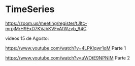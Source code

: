 # TimeSeries

https://zoom.us/meeting/register/tJItc-mrpjMrH9ExD7KVJbKVFvAfWzvb_94C

videos 15 de Agosto:

https://www.youtube.com/watch?v=4LPKIqwr1oM Parte 1

https://www.youtube.com/watch?v=uWOtE9NPNIM Parte 2
